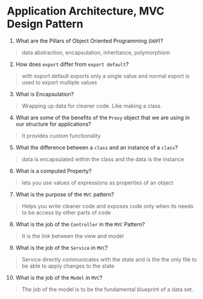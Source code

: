# Application Architecture, MVC Design Pattern
01. What are the Pillars of Object Oriented Programming (`OOP`)?
  
  > data abstraction, encapsulation, inheritance, polymorphism

02. How does `export` differ from `export default`?
  
  > with export default exports only a single value and normal export is used to export multiple values

03. What is Encapsulation?
  
  > Wrapping up data for cleaner code. Like making a class.

04. What are some of the benefits of the `Proxy` object that we are using in our structure for applications?
  
  > It provides custom functionality

05. What the difference between a `class` and an instance of a `class`?
  
  > data is encapsulated within the class and the data is the instance

06. What is a computed Property?
  
  > lets you use values of expressions as properties of an object

07. What is the purpose of the `MVC` pattern?
  
  > Helps you write cleaner code and exposes code only when its needs to be access by other parts of code

08. What is the job of the `Controller` in the `MVC` Pattern?
  
  > It is the link between the view and model

09. What is the job of the `Service` in `MVC`?
  
  > Service directly communicates with the state and is the the only file to be able to apply changes to the state

10. What is the job of the `Model` in `MVC`?
  
  > The job of the model is to be the fundamental blueprint of a data set.
